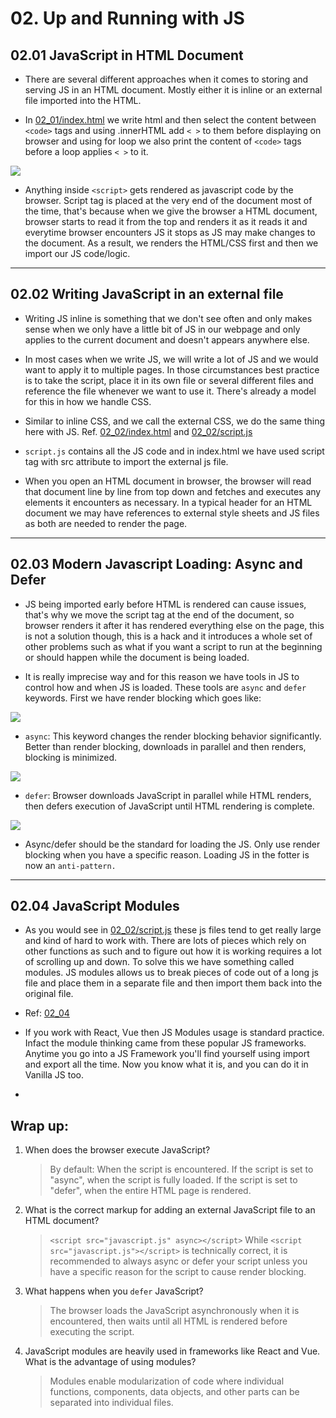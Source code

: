 # 02. Up and Running with JS

## 02.01 JavaScript in HTML Document

- There are several different approaches when it comes to storing and serving JS in an HTML document. Mostly either it is inline or an external file imported into the HTML.

- In [02_01/index.html](02_01/index.html) we write html and then select the content between `<code>` tags and using .innerHTML add `< >` to them before displaying on browser and using for loop we also print the content of `<code>` tags before a loop applies `< >` to it.

![](https://i.imgur.com/mcrMN26.png)

- Anything inside `<script>` gets rendered as javascript code by the browser. Script tag is placed at the very end of the document most of the time, that's because when we give the browser a HTML document, browser starts to read it from the top and renders it as it reads it and everytime browser encounters JS it stops as JS may make changes to the document. As a result, we renders the HTML/CSS first and then we import our JS code/logic.

---

## 02.02 Writing JavaScript in an external file

- Writing JS inline is something that we don't see often and only makes sense when we only have a little bit of JS in our webpage and only applies to the current document and doesn't appears anywhere else.

- In most cases when we write JS, we will write a lot of JS and we would want to apply it to multiple pages. In those circumstances best practice is to take the script, place it in its own file or several different files and reference the file whenever we want to use it. There's already a model for this in how we handle CSS.

- Similar to inline CSS, and we call the external CSS, we do the same thing here with JS. Ref. [02_02/index.html](02_02/index.html) and [02_02/script.js](02_02/script.js)

- `script.js` contains all the JS code and in index.html we have used script tag with src attribute to import the external js file.

- When you open an HTML document in browser, the browser will read that document line by line from top down and fetches and executes any elements it encounters as necessary. In a typical header for an HTML document we may have references to external style sheets and JS files as both are needed to render the page.

---

## 02.03 Modern Javascript Loading: Async and Defer

- JS being imported early before HTML is rendered can cause issues, that's why we move the script tag at the end of the document, so browser renders it after it has rendered everything else on the page, this is not a solution though, this is a hack and it introduces a whole set of other problems such as what if you want a script to run at the beginning or should happen while the document is being loaded.

- It is really imprecise way and for this reason we have tools in JS to control how and when JS is loaded. These tools are `async` and `defer` keywords. First we have render blocking which goes like:

![](https://i.imgur.com/GXIA4PG.png)

- `async`: This keyword changes the render blocking behavior significantly. Better than render blocking, downloads in parallel and then renders, blocking is minimized.

![](https://i.imgur.com/myXi9KM.png)

- `defer`: Browser downloads JavaScript in parallel while HTML renders, then defers execution of JavaScript until HTML rendering is complete.

![](https://i.imgur.com/BmMPYVt.png)

- Async/defer should be the standard for loading the JS. Only use render blocking when you have a specific reason. Loading JS in the fotter is now an `anti-pattern.`

---

## 02.04 JavaScript Modules

- As you would see in [02_02/script.js](02_02/script.js) these js files tend to get really large and kind of hard to work with. There are lots of pieces which rely on other functions as such and to figure out how it is working requires a lot of scrolling up and down. To solve this we have something called modules. JS modules allows us to break pieces of code out of a long js file and place them in a separate file and then import them back into the original file.

- Ref: [02_04](02_04)

- If you work with React, Vue then JS Modules usage is standard practice. Infact the module thinking came from these popular JS frameworks. Anytime you go into a JS Framework you'll find yourself using import and export all the time. Now you know what it is, and you can do it in Vanilla JS too.

-

## Wrap up:

1. When does the browser execute JavaScript?

   > By default: When the script is encountered. If the script is set to "async", when the script is fully loaded. If the script is set to "defer", when the entire HTML page is rendered.

2. What is the correct markup for adding an external JavaScript file to an HTML document?

   > `<script src="javascript.js" async></script>` While `<script src="javascript.js"></script>` is technically correct, it is recommended to always async or defer your script unless you have a specific reason for the script to cause render blocking.

3. What happens when you `defer` JavaScript?

   > The browser loads the JavaScript asynchronously when it is encountered, then waits until all HTML is rendered before executing the script.

4. JavaScript modules are heavily used in frameworks like React and Vue. What is the advantage of using modules?
   > Modules enable modularization of code where individual functions, components, data objects, and other parts can be separated into individual files.
